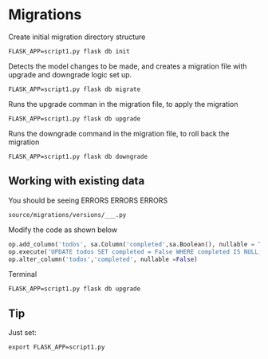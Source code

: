 # Migrations

Create initial migration directory structure

```
FLASK_APP=script1.py flask db init
```

Detects the model changes to be made, and creates a migration file with upgrade and downgrade logic set up.

```
FLASK_APP=script1.py flask db migrate
```

Runs the upgrade comman in the migration file, to apply the migration

```
FLASK_APP=script1.py flask db upgrade
```

Runs the downgrade command in the migration file, to roll back the migration

```
FLASK_APP=script1.py flask db downgrade
```

## Working with existing data

You should be seeing ERRORS ERRORS ERRORS

`source/migrations/versions/___.py`

Modify the code as shown below

```python
op.add_column('todos', sa.Column('completed',sa.Boolean(), nullable = True))
op.execute('UPDATE todos SET completed = False WHERE completed IS NULL;')
op.alter_column('todos','completed', nullable =False)
```

Terminal

```
FLASK_APP=script1.py flask db upgrade
```

## Tip

Just set:

```
export FLASK_APP=script1.py
```
